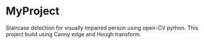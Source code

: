 # MyProject
Staircase detection for visually impaired person using open-CV python.
This project build using Canny edge and Hough transform.
